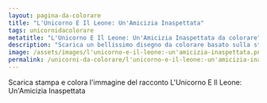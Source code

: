 ```yaml
---
layout: pagina-da-colorare
title: "L'Unicorno E Il Leone: Un'Amicizia Inaspettata"
tags: unicornidacolorare
metatitle: "L'Unicorno E Il Leone: Un'Amicizia Inaspettata da colorare"
description: "Scarica un bellissimo disegno da colorare basato sulla storia L'Unicorno E Il Leone: Un'Amicizia Inaspettata"
image: /assets/images/l'unicorno-e-il-leone:-un'amicizia-inaspettata.png
permalink: /unicorni-da-colorare/l'unicorno-e-il-leone:-un'amicizia-inaspettata-da-colorare.html
---
```

Scarica stampa e colora l'immagine del racconto L'Unicorno E Il Leone: Un'Amicizia Inaspettata
